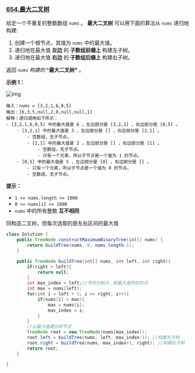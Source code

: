 ### [654.最大二叉树](https://leetcode.cn/problems/maximum-binary-tree/)

给定一个不重复的整数数组 `nums` 。 **最大二叉树** 可以用下面的算法从 `nums` 递归地构建:

1. 创建一个根节点，其值为 `nums` 中的最大值。
2. 递归地在最大值 **左边** 的 **子数组前缀上** 构建左子树。
3. 递归地在最大值 **右边** 的 **子数组后缀上** 构建右子树。

返回 *`nums` 构建的* ***最大二叉树\*** 。

**示例 1：**

![img](https://assets.leetcode.com/uploads/2020/12/24/tree1.jpg)

```
输入：nums = [3,2,1,6,0,5]
输出：[6,3,5,null,2,0,null,null,1]
解释：递归调用如下所示：
- [3,2,1,6,0,5] 中的最大值是 6 ，左边部分是 [3,2,1] ，右边部分是 [0,5] 。
    - [3,2,1] 中的最大值是 3 ，左边部分是 [] ，右边部分是 [2,1] 。
        - 空数组，无子节点。
        - [2,1] 中的最大值是 2 ，左边部分是 [] ，右边部分是 [1] 。
            - 空数组，无子节点。
            - 只有一个元素，所以子节点是一个值为 1 的节点。
    - [0,5] 中的最大值是 5 ，左边部分是 [0] ，右边部分是 [] 。
        - 只有一个元素，所以子节点是一个值为 0 的节点。
        - 空数组，无子节点。
```

**提示：**

- `1 <= nums.length <= 1000`
- `0 <= nums[i] <= 1000`
- `nums` 中的所有整数 **互不相同**



同构造二叉树，但每次选取的是左右区间的最大值

```java
class Solution {
    public TreeNode constructMaximumBinaryTree(int[] nums) {
        return buildTree(nums, 0, nums.length-1);
    }

    public TreeNode buildTree(int[] nums, int left, int right){
        if(right < left){
            return null;
        }
        int max_index = left;//寻找分割点，即最大值所在的点
        int max = nums[left];
        for(int i = left + 1; i <= right; i++){
            if(nums[i] > max){
                max = nums[i];
                max_index = i;
            }
        }
        //以最大值建立树节点
        TreeNode root = new TreeNode(nums[max_index]);
        root.left = buildTree(nums, left, max_index-1); //构建左子树
        root.right = buildTree(nums, max_index+1, right); //构建右子树
        return root;
    }

}
```







